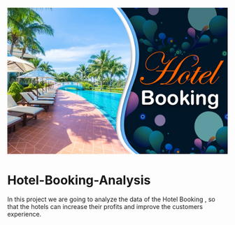 ![Image Alt Text](https://github.com/GayasuddinMohd/Hotel-Booking-Analysis/blob/main/Hotel%20Booking%20Image.jpg?raw=true)







# Hotel-Booking-Analysis
In this project we are going to analyze the data of the Hotel Booking , so that the hotels can increase their profits and improve the customers experience.
